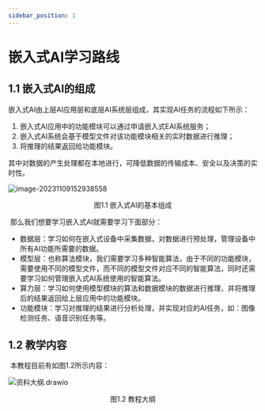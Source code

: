 ```yaml
---
sidebar_position: 1
---
```

# 嵌入式AI学习路线

## 1.1 嵌入式AI的组成

​	嵌入式AI由上层AI应用层和底层AI系统层组成，其实现AI任务的流程如下所示：

1. 嵌入式AI应用中的功能模块可以通过申请嵌入式EAI系统服务；
2. 嵌入式AI系统会基于模型文件对该功能模块相关的实时数据进行推理；
3. 将推理的结果返回给功能模块。

其中对数据的产生处理都在本地进行，可降低数据的传输成本、安全以及决策的实时性。

![image-20231109152938558](http://photos.100ask.net/eLinuxAI-TrainingDocs/image-20231109152938558.png)

<center>图1.1 嵌入式AI的基本组成</center>

​	那么我们想要学习嵌入式AI就需要学习下面部分：

- 数据层：学习如何在嵌入式设备中采集数据，对数据进行预处理，管理设备中所有AI功能所需要的数据。
- 模型层：也称算法模块，我们需要学习多种智能算法，由于不同的功能模块，需要使用不同的模型文件，而不同的模型文件对应不同的智能算法，同时还需要学习如何管理嵌入式AI系统使用的智能算法。
- 算力层：学习如何使用模型模块的算法和数据模块的数据进行推理，并将推理后的结果返回给上层应用中的功能模块。
- 功能模块：学习对推理的结果进行分析处理，并实现对应的AI任务，如：图像检测任务、语音识别任务等。

## 1.2 教学内容

​	本教程目前有如图1.2所示内容：

![资料大纲.drawio](http://photos.100ask.net/eLinuxAI-TrainingDocs/资料大纲.drawio.png)

<center>图1.2 教程大纲 </center>

